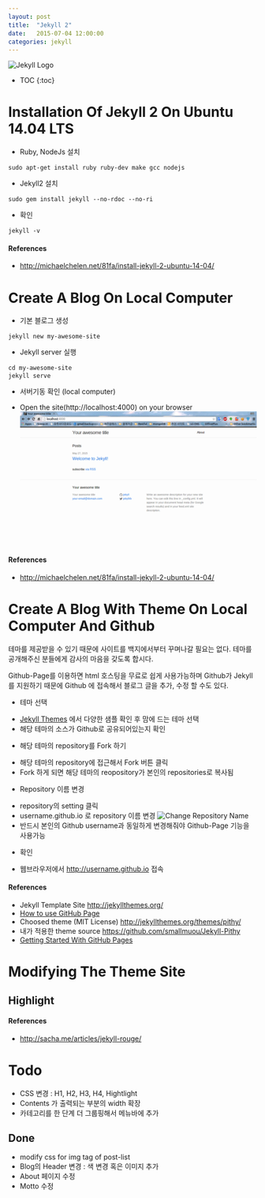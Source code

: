 ```yaml
---
layout: post
title:  "Jekyll 2"
date:   2015-07-04 12:00:00
categories: jekyll
---
```


![Jekyll Logo](http://jekyllrb.com/img/logo-2x.png 'Jekyll Logo')

<!--more-->

* TOC
{:toc}

# Installation Of Jekyll 2 On Ubuntu 14.04 LTS
 * Ruby, NodeJs 설치

```
sudo apt-get install ruby ruby-dev make gcc nodejs
```

 * Jekyll2 설치

```
sudo gem install jekyll --no-rdoc --no-ri
```

 * 확인

```
jekyll -v
```

#### References
 * http://michaelchelen.net/81fa/install-jekyll-2-ubuntu-14-04/

# Create A Blog On Local Computer
 * 기본 블로그 생성

```
jekyll new my-awesome-site
```

 * Jekyll server 실행

```
cd my-awesome-site
jekyll serve
```

 * 서버기동 확인 (local computer)
  - Open the site(http://localhost:4000) on your browser
  ![JekyllInitialPage](/images/post_img/Jekyll2/JekyllInitialPage.png 'JekyllInitialPage')

#### References
 * http://michaelchelen.net/81fa/install-jekyll-2-ubuntu-14-04/

# Create A Blog With Theme On Local Computer And Github
 테마를 제공받을 수 있기 때문에 사이트를 백지에서부터 꾸며나갈 필요는 없다. 
 테마를 공개해주신 분들에게 감사의 마음을 갖도록 합시다.

 Github-Page를 이용하면 html 호스팅을 무료로 쉽게 사용가능하며
 Github가 Jekyll를 지원하기 때문에 Github 에 접속해서 블로그 글을 추가, 수정 할 수도 있다.
 
 * 테마 선택
  - [Jekyll Themes](http://jekyllthemes.org/) 에서 다양한 샘플 확인 후 맘에 드는 테마 선택
  - 해당 테마의 소스가 Github로 공유되어있는지 확인
 * 해당 테마의 repository를 Fork 하기
  - 해당 테마의 repository에 접근해서 Fork 버튼 클릭
  - Fork 하게 되면 해당 테마의 reopository가 본인의 repositories로 복사됨
 * Repository 이름 변경
  - repository의 setting 클릭
  - username.github.io 로 repository 이름 변경
   ![Change Repository Name](http://ilmol.com/assets/img/blog/2015reponame.png)
  - 반드시 본인의 Github username과 동일하게 변경해줘야 Github-Page 기능을 사용가능
 * 확인
  - 웹브라우저에서 http://username.github.io 접속

#### References
 * Jekyll Template Site http://jekyllthemes.org/
 * [How to use GitHub Page](http://ilmol.com/2015/01/Jekyll,Git%20%EC%9D%84%20%EB%AA%B0%EB%9D%BC%EB%8F%84%20%EB%AC%B4%EB%A3%8C%20Github%20Pages%20%EC%A6%90%EA%B8%B0%EA%B8%B0.html)
 * Choosed theme (MIT License) http://jekyllthemes.org/themes/pithy/
 * 내가 적용한 theme source https://github.com/smallmuou/Jekyll-Pithy
 * [Getting Started With GitHub Pages](http://guides.github.com/features/pages)

# Modifying The Theme Site

## Highlight

#### References
 * http://sacha.me/articles/jekyll-rouge/

# Todo
 * CSS 변경 : H1, H2, H3, H4, Hightlight
 * Contents 가 출력되는 부분의 width 확장
 * 카테고리를 한 단계 더 그룹핑해서 메뉴바에 추가

## Done
 * modify css for img tag of post-list
 * Blog의 Header 변경 : 색 변경 혹은 이미지 추가
 * About 페이지 수정
 * Motto 수정